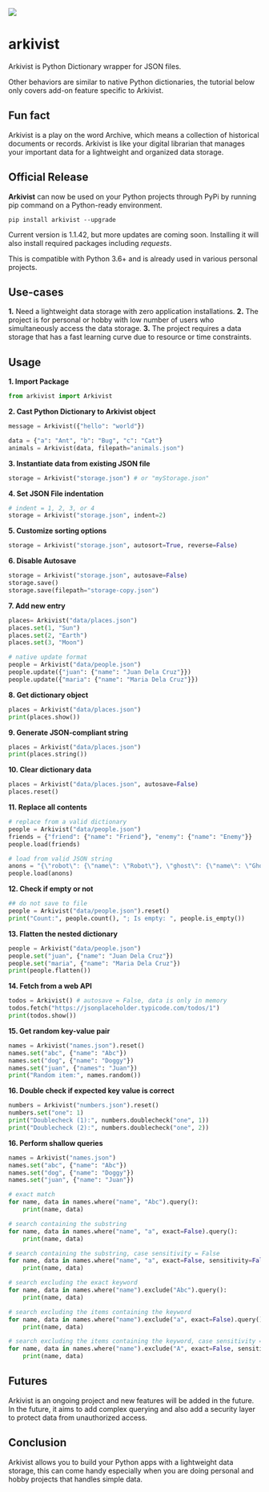 ![](/resources/banner.png)

# arkivist
Arkivist is Python Dictionary wrapper for JSON files.

Other behaviors are similar to native Python dictionaries, the tutorial below only covers add-on feature specific to Arkivist.

## Fun fact
Arkivist is a play on the word Archive, which means a collection of historical documents or records. Arkivist is like your digital librarian that manages your important data for a lightweight and organized data storage.

## Official Release
**Arkivist** can now be used on your Python projects through PyPi by running pip command on a Python-ready environment.

`pip install arkivist --upgrade`

Current version is 1.1.42, but more updates are coming soon. Installing it will also install required packages including *requests*.

This is compatible with Python 3.6+ and is already used in various personal projects.

## Use-cases
**1.** Need a lightweight data storage with zero application installations. 
**2.** The project is for personal or hobby with low number of users who simultaneously access the data storage. 
**3.** The project requires a data storage that has a fast learning curve due to resource or time constraints. 

## Usage
**1. Import Package**
```python
from arkivist import Arkivist
```

**2. Cast Python Dictionary to Arkivist object**
```python
message = Arkivist({"hello": "world"})

data = {"a": "Ant", "b": "Bug", "c": "Cat"}
animals = Arkivist(data, filepath="animals.json")
```

**3. Instantiate data from existing JSON file**
```python
storage = Arkivist("storage.json") # or "myStorage.json"
```

**4. Set JSON File indentation**
```python
# indent = 1, 2, 3, or 4
storage = Arkivist("storage.json", indent=2)
```

**5. Customize sorting options**
```python
storage = Arkivist("storage.json", autosort=True, reverse=False)
```

**6. Disable Autosave**
```python
storage = Arkivist("storage.json", autosave=False)
storage.save()
storage.save(filepath="storage-copy.json")
```

**7. Add new entry**
```python
places= Arkivist("data/places.json")
places.set(1, "Sun")
places.set(2, "Earth")
places.set(3, "Moon")

# native update format
people = Arkivist("data/people.json")
people.update({"juan": {"name": "Juan Dela Cruz"}})
people.update({"maria": {"name": "Maria Dela Cruz"}})
```

**8. Get dictionary object**
```python
places = Arkivist("data/places.json")
print(places.show())
```

**9. Generate JSON-compliant string**
```python
places = Arkivist("data/places.json")
print(places.string())
```

**10. Clear dictionary data**
```python
places = Arkivist("data/places.json", autosave=False)
places.reset()
```

**11. Replace all contents**
```python
# replace from a valid dictionary
people = Arkivist("data/people.json")
friends = {"friend": {"name": "Friend"}, "enemy": {"name": "Enemy"}}
people.load(friends)

# load from valid JSON string
anons = "{\"robot\": {\"name\": \"Robot\"}, \"ghost\": {\"name\": \"Ghost\"}}"
people.load(anons)
```

**12. Check if empty or not**
```python
## do not save to file
people = Arkivist("data/people.json").reset()
print("Count:", people.count(), "; Is empty: ", people.is_empty())
```

**13. Flatten the nested dictionary**
```python
people = Arkivist("data/people.json")
people.set("juan", {"name": "Juan Dela Cruz"})
people.set("maria", {"name": "Maria Dela Cruz"})
print(people.flatten())
```

**14. Fetch from a web API**
```python
todos = Arkivist() # autosave = False, data is only in memory
todos.fetch("https://jsonplaceholder.typicode.com/todos/1")
print(todos.show())
```

**15. Get random key-value pair**
```python
names = Arkivist("names.json").reset()
names.set("abc", {"name": "Abc"})
names.set("dog", {"name": "Doggy"})
names.set("juan", {"names": "Juan"})
print("Random item:", names.random())
```

**16. Double check if expected key value is correct**
```python
numbers = Arkivist("numbers.json").reset()
numbers.set("one": 1)
print("Doublecheck (1):", numbers.doublecheck("one", 1))
print("Doublecheck (2):", numbers.doublecheck("one", 2))
```

**16. Perform shallow queries**
```python
names = Arkivist("names.json")
names.set("abc", {"name": "Abc"})
names.set("dog", {"name": "Doggy"})
names.set("juan", {"name": "Juan"})

# exact match
for name, data in names.where("name", "Abc").query():
    print(name, data)

# search containing the substring
for name, data in names.where("name", "a", exact=False).query():
    print(name, data)

# search containing the substring, case sensitivity = False
for name, data in names.where("name", "a", exact=False, sensitivity=False).query():
    print(name, data)

# search excluding the exact keyword
for name, data in names.where("name").exclude("Abc").query():
    print(name, data)

# search excluding the items containing the keyword
for name, data in names.where("name").exclude("a", exact=False).query():
    print(name, data)

# search excluding the items containing the keyword, case sensitivity = False
for name, data in names.where("name").exclude("A", exact=False, sensitivity=False).query():
    print(name, data)
```

## Futures
Arkivist is an ongoing project and new features will be added in the future. In the future, it aims to add complex querying and also add a security layer to protect data from unauthorized access.

## Conclusion
Arkivist allows you to build your Python apps with a lightweight data storage, this can come handy especially when you are doing personal and hobby projects that handles simple data.